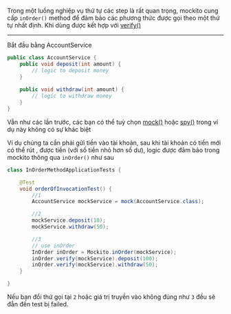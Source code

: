 Trong một luồng nghiệp vụ thứ tự các step là rất quan trọng, mockito cung cấp `inOrder()` method để đảm bảo các phương thức được gọi theo một thứ tự nhất định. Khi dùng được kết hợp với [verify()](../5-verify)
***
Bắt đầu bằng AccountService
```java
public class AccountService {
    public void deposit(int amount) {
        // logic to deposit money
    }
    
    public void withdraw(int amount) {
        // logic to withdraw money
    }
}
```
Vẫn như các lần trước, các bạn có thể tuỳ chọn [mock()](../1-mock-method) hoặc [spy()](../2-spy-method) trong ví dụ này không có sự khác biệt

Ví dụ chúng ta cần phải gửi tiền vào tài khoản, sau khi tài khoản có tiền mới có thể rút 
, được tiền (với số tiền nhỏ hơn số dư), logic được đảm bảo trong mockito thông qua `inOrder()` như sau
```java
class InOrderMethodApplicationTests {

    @Test
    void orderOfInvocationTest() {
        //1
        AccountService mockService = mock(AccountService.class);

        //2
        mockService.deposit(10);
        mockService.withdraw(50);

        //3
        // use inOrder
        InOrder inOrder = Mockito.inOrder(mockService);
        inOrder.verify(mockService).deposit(100);
        inOrder.verify(mockService).withdraw(50);
    }

}

```
Nếu bạn đổi thứ gọi tại `2` hoặc giá trị truyền vào không đúng như `3` đều sẽ đẫn đến test bị failed.

